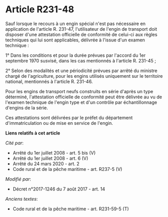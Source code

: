 # Article R231-48

Sauf lorsque le recours à un engin spécial n'est pas nécessaire en application de l'article R. 231-47, l'utilisateur de
l'engin de transport doit disposer d'une attestation officielle de conformité de celui-ci aux règles techniques qui lui sont
applicables, délivrée à l'issue d'un examen technique :

1° Dans les conditions et pour la durée prévues par l'accord du 1er septembre 1970 susvisé, dans les cas mentionnés à
l'article R. 231-45 ;

2° Selon des modalités et une périodicité prévues par arrêté du ministre chargé de l'agriculture, pour les engins utilisés
uniquement sur le territoire national, mentionnés à l'article R. 231-46.

Pour les engins de transport neufs construits en série d'après un type déterminé, l'attestation officielle de conformité peut
être délivrée au vu de l'examen technique de l'engin type et d'un contrôle par échantillonnage d'engins de la série.

Ces attestations sont délivrées par le préfet du département d'immatriculation ou de mise en service de l'engin.

**Liens relatifs à cet article**

_Cité par_:

  - Arrêté du 1er juillet 2008 - art. 5 bis (V)
  - Arrêté du 1er juillet 2008 - art. 6 (V)
  - Arrêté du 24 mars 2020 - art. 2
  - Code rural et de la pêche maritime - art. R237-5 (V)

_Modifié par_:

  - Décret n°2017-1246 du 7 août 2017 - art. 14

_Anciens textes_:

  - Code rural et de la pêche maritime - art. R231-59-5 (T)
